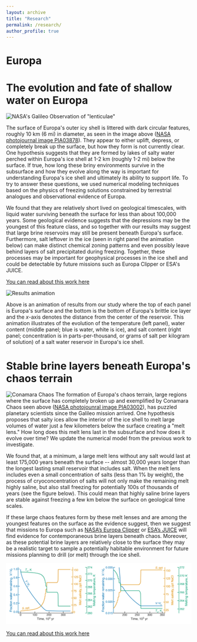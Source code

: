 ```yaml
---
layout: archive
title: "Research"
permalink: /research/
author_profile: true
---
```


Europa
===
# The evolution and fate of shallow water on Europa

![NASA's Galileo Observation of "lenticulae"](https://photojournal.jpl.nasa.gov/jpegMod/PIA03878_modest.jpg)

The surface of Europa's outer icy shell is littered with dark circular features, roughly 10 km (6 mi) in diameter, as seen in the image above ([NASA photojournal image PIA03878](https://photojournal.jpl.nasa.gov/catalog/pia03878)). They appear to either uplift, depress, or completely break up the surface, but how they form is not currently clear. One hypothesis suggests that they are formed by lakes of salty water perched within Europa's ice shell at 1-2 km (roughly 1-2 mi) below the surface. If true, how long these briny environments survive in the subsurface and how they evolve along the way is important for understanding Europa's ice shell and ultimately its ability to support life. To try to answer these questions, we used numerical modeling techniques based on the physics of freezing solutions constrained by terrestrial analogues and observational evidence of Europa.

We found that they are relatively short lived on geological timescales, with liquid water surviving beneath the surface for less than about 100,000 years. Some geological evidence suggests that the depressions may be the youngest of this feature class, and so together with our results may suggest that large brine reservoirs may still be present beneath Europa's surface. Furthermore, salt leftover in the ice (seen in right panel the animation below) can make distinct chemical zoning patterns and even possibly leave behind layers of salt precipitated during freezing. Together, these processes may be important for geophysical processes in the ice shell and could be detectable by future missions such as Europa Clipper or ESA's JUICE.

[You can read about this work here](https://doi.org/10.1029/2020JE006692)

![Results animation](https://user-images.githubusercontent.com/47040149/112193537-5af5f080-8bde-11eb-8698-86a0bf8a8d32.gif)

Above is an animation of results from our study where the top of each panel is Europa's surface and the bottom is the bottom of Europa's brittle ice layer and the _x_-axis denotes the distance from the center of the reservoir. This animation illustrates of the evolution of the temperature (left panel), water content (middle panel; blue is water, white is ice), and salt content (right panel; concentration is in parts-per-thousand, or grams of salt per kilogram of solution) of a salt water reservoir in Europa's ice shell.



 # Stable brine layers beneath Europa's chaos terrain
 
![Conamara Chaos](https://photojournal.jpl.nasa.gov/jpeg/PIA03002.jpg)
The formation of Europa's chaos terrain, large regions where the surface has completely broken up and exemplified by Conamara Chaos seen above ([NASA photojounral image PIA03002](https://photojournal.jpl.nasa.gov/catalog/PIA03002)), has puzzled planetary scientists since the Galileo mission arrived. One hypothesis proposes that salty ices allow the interior of the ice shell to melt large volumes of water just a few kilometers below the surface creating a "melt lens." How long does this melt lens last in the subsurface and how does it evolve over time? We update the numerical model from the previous work to investigate.

We found that, at a minimum, a large melt lens without any salt would last at least 175,000 years beneath the surface -- almost 30,000 years longer than the longest lasting small reservoir that includes salt. When the melt lens includes even a small concentration of salts (less than 1% by weight), the process of cryoconcentration of salts will not only make the remaining melt highly saline, but also stall freezing for potentially 100s of thousands of years (see the figure below). This could mean that highly saline brine layers are stable against freezing a few km below the surface on geological time scales.

If these large chaos features form by these melt lenses and are among the youngest features on the surface as the evidence suggest, then we suggest that missions to Europa such as [NASA’s Europa Clipper](https://europa.nasa.gov/) or [ESA’s JUICE](https://sci.esa.int/web/juice) will find evidence for contemporaneous brine layers beneath chaos. Moreover, as these potential brine layers are relatively close to the surface they may be a realistic target to sample a potentially habitable environment for future missions planning to drill (or melt) through the ice shell.

![Lens evolution](https://raw.githubusercontent.com/chasechivers/chasechivers.github.io/master/images/LensEvolution_combined.png)

[You can read about this work here](https://doi.org/10.3847/PSJ/acea75)
